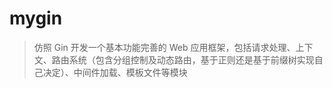 # mygin

> 仿照 Gin 开发一个基本功能完善的 Web 应用框架，包括请求处理、上下文、路由系统（包含分组控制及动态路由，基于正则还是基于前缀树实现自己决定）、中间件加载、模板文件等模块
